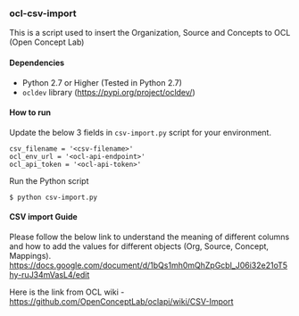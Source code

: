 ### ocl-csv-import
This is a script used to insert the Organization, Source and Concepts to OCL (Open Concept Lab)

#### Dependencies
  - Python 2.7 or Higher (Tested in Python 2.7)
  - `ocldev` library (https://pypi.org/project/ocldev/)


#### How to run
Update the below 3 fields in `csv-import.py` script for your environment.

```
csv_filename = '<csv-filename>'
ocl_env_url = '<ocl-api-endpoint>'
ocl_api_token = '<ocl-api-token>'

```
Run the Python script

```
$ python csv-import.py
```

#### CSV import Guide
Please follow the below link to understand the meaning of different columns and how to add the values for different objects (Org, Source, Concept, Mappings).
https://docs.google.com/document/d/1bQs1mh0mQhZpGcbl_J06i32e21oT5hy-ruJ34mVasL4/edit

Here is the link from OCL wiki - https://github.com/OpenConceptLab/oclapi/wiki/CSV-Import

